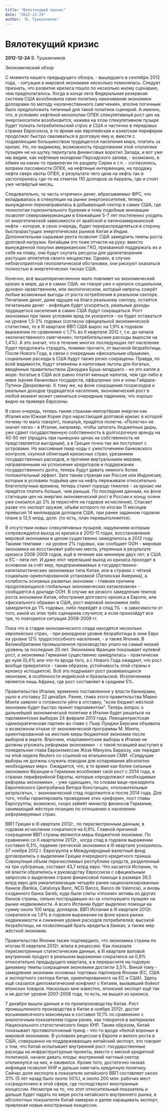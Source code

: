 ```yaml
---
title: "Вялотекущий кризис"
date: "2012-12-24"
author: "В. Тушканчиков"
---
```


# Вялотекущий кризис

**2012-12-24** В. Тушканчиков

Экономический обзор

С момента нашего предыдущего обзора, - вышедшего в сентябре 2012 года, - ситуация в мировой экономике несколько поменялась. Следует признать, что развитие кризиса пошло по несколько иному сценарию, чем предполагалось. Когда в конце лета Федеральная резервная система США возобновила свою политику накачивания экономики долларами по методу «количественного смягчения», вполне логичным было предположить типичный для такой политики сценарий. А именно, что, в условиях нефтяной монополии ОПЕК спекулятивный рост цен на энергоносители возобновится, нажива на этом спекулятивном пузыре будет толкать потребительский спрос в США и частично в передовых странах Евросоюза, в то время как европейская и азиатская периферии продолжат быстро сваливаться в долговую яму и, вместе с подавляющим большинством трудящегося населения мира, платить за кризис. Но, по-видимому, возможность продолжения этой «политики пузыря» не на шутку перепугала финансовых воротил Запада, и вот уже мы видим, как нефтяные монархии Персидского залива, - возможно, в обмен на какие-то привилегии по разделу Сирии и т.п. - согласились, вопреки пассивности ОПЕК, на нефтяные интервенции, на продажу нефти сверх квоты ОПЕК, в результате чего цена на нефть так и застопорилась где-то на отметке 110 долларов за баррель, где и стоит уже четвёртый месяц.

Следовательно, та часть «горячих» денег, вбрасываемых ФРС, что вкладывалась в спекуляции на рынке энергоносителей, теперь вынужденно перенаправилась в добывающий сектор в самих США, где технологии горизонтального бурения и тому подобные инновации позволят североамериканцам в ближайшие 5-7 лет постепенно уходить от энергетической зависимости от арабской и латиноамериканской нефти - которая, в свою очередь, будет перераспределяться в сторону быстрорастущих энергетических рынков Китая и Индии. Дополнительная сырьевая рента позволит США замедлить темпы роста долговой нагрузки. Китайцам это тоже отчасти на руку: вместо вынужденной покупки американских ГКО, призванной поддержать их и себя на плаву, они будут скупать ресурсы для удовлетворения растущих аппетитов своего мещанства. Однако, в случае неблагоприятной геополитической обстановки, они рискуют оказаться полностью в энергетических тисках США.

Конечно, всё вышеперечисленное мало повлияет на экономический кризис в мире, да и в самих США, не говоря уже о кризисе социальном, духовно-нравственном, или экологическом, который напрочь сожрёт любые возможные выгоды от роста потребления в реальном секторе. Печатание денег, даже идущее на благо реальному сектору, остаётся печатаньем денег - инфляция будет ускоряться, реальные доходы трудящегося населения в самих США будут сокращаться. Рост экономики при таких условиях вряд ли ускорится - он будет оставаться на уровне 1,5-2% годовых (согласно официальной экономической статистике, то в III квартале ВВП США вырос на 1,9% в годовом выражении по сравнению с 1,7% во II квартале 2012 г, т.е. до начала «количественного смягчения»; потребительские расходы выросли на 1,4%). А это значит, что в течение многих последующих лет население будет продолжать страдать, помимо прочего, от высокой безработицы. После Нового Года, в связи с очередным «фискальным обрывом», социальные расходы в США будут также резко сокращены. Правда, по всей видимости, будут отменены и налоговые льготы для богатых, введённые правительством Джорджа Буша-младшего - но это капля в море: богатые в США всё равно платят меньше налогов, чем где-либо в мире (кроме банановых государств, оффшорных зон и зоны Гайдара-Путина-Дворковича). К тому же, на фоне сокращения госрасходов и реальных доходов трудящегося населения, экономический рост в любой момент может смениться очередным падением, что хорошо видно на примере Еврозоны.

В свою очередь, теперь таким странам-импортёрам энергии как Италия или Южная Корея (про нарастающий долговой кризис в которой почему-то мало говорят), пожалуй, придётся полегче. «Полегче» не значит легко - в Италии, например, чтобы залатать бюджетные дыры, уже сдают государственную собственность в долгосрочную аренду на 40-50 лет (продать при нынешних ценах на собственность не представляется выгодным), а в Греции точно так же поступают с островами. Но массивные пиар-ходы с ужесточением банковского контроля, скупкой облигаций кризисных стран, урезанием государственных расходов, и прочими виртуальными мерами, направленными на успокоение кредиторов и поддержание государственного долга, теперь будут давать немного более положительный эффект. Зато таким странам как Россия или Индонезия, которые в условиях подъёма цен на нефть переживали относительно благополучные времена, теперь станет гораздо тяжелее - за кризис им придётся платить больше, чем раньше. По последним данным, на фоне стагнации цен на энергию экономический рост в России к концу осени уже снизился до 2% (в пересчёте на годовое исчисление). Спасает разве что экспорт оружия, объём которого по итогам 11 месяцев превысил 14 миллиардов долларов США, при ранее заданном годовом плане в 13,5 млрд. долл. (то есть, план перевыполняется).

В отсутствии новых спекулятивных пузырей, надуванием которым сопровождался выход из кризиса в 2010-11 годах, восстановление мировой экономики в целом существенно замедлилось в 2012 году. Такими темпами - на уровне 2% годовых, как сообщает ООН - мировая экономика не восстановит рабочие места, утерянные в результате кризиса 2008-2009 годов, ещё в течение как минимум двух лет; в США и ЕС - пяти лет. И даже этот черепаший выход из кризиса проходит в основном за счёт мер, предпринимаемых в государственно-капиталистических экономиках типа Китая, или в странах с чёткой социально-ориентированной установкой (Латинская Америка), а «слабость основных развитых экономик - главная причина продолжающихся глобальных экономических катаклизмов» - сообщается в докладе ООН. В случае же резкого замедления темпов роста экономики Китая, обострения долгового кризиса в Европе, или «фискального обрыва» в США, рост мировой экономики либо замедлится до 1% годовых, либо перейдёт в спад 1% - в зависимости от того, какой из этих трёх сценариев случится; а если произойдут все три, то повторится ситуация 2008-2009 гг.

Пока что в стадии экономического спада находятся несколько европейских стран, - при рекордном уровне безработицы в зоне Евро на уровне 12% трудоспособного населения, - а также Япония. В Великобритании промышленное производство упало на самый низкий уровень за последние 20 лет. Экономика Франции показывает нулевой рост, а экономика Германии существенно замедлилась - практически до нуля (0,4% или что-то вроде того, а с Нового Года ожидают, что рост вообще прекратится - таким образом, устойчивость этой страны к кризису истощается). Всё это подрывает рост развивающихся экономик, в особенности индийской и бразильской. Исключением является лишь Африка, где рост составляет в среднем 5%.

Правительство Италии, временно поставленное у власти банкирами, ушло в отставку 22 декабря. Ранее, глава этого правительства Марио Монти заявлял о готовности уйти в отставку, "если бюджет жёсткой экономии будет быстро принят парламентом". Теперь вопрос о дальнейшей экономической политике в Италии будет решаться на парламентских выборах 24 февраля 2013 года. Левоцентристская «демократическая партия» во главе с Пьер Луиджи Берсани объявила о возможном отказе от экономической программы М. Монти, ориентированной на жесткие меры бюджетной экономии после выборов в марте. Впрочем, «парламентские выборы в Италии не должны угрожать реформам экономики» - с такой позицией выступил в понедельник глава Еврокомиссии Жозе Мануэль Баррозу, как передал на этой неделе Reuters со ссылкой на итальянские СМИ. «Грядущие выборы не должны служить поводом для оспаривания абсолютно необходимых мер». Ожидается, что, в то время как более сильные экономики Франции и Германии возобновят свой рост с 2014 года, в странах периферийной Европы, которые «продолжают необходимые реформы экономики», - уже «дающие», по словам вице-президента Европейского Центробанка Витора Констанцио, «положительные результаты», - экономический спад подолжится и после 2014 года. Для того, чтобы гарантировать проведение этих «реформ», пост главы Еврогруппы, возможно, скоро займёт министр финансов Германии, занимающий жёсткую позицию по отношению к населению реформируемых стран.

ВВП Греции в III квартале 2012г., по пересмотренным данным, в годовом исчислении сократился на 6,9%. Главной причиной сокращения ВВП страны являются меры бюджетной экономии. По сравнению со II кварталом 2012г., когда спад в годовом выражении составил 6,3%, падение греческой экономики в III квартале ускорилось. 27 ноября 2012 г. Еврогруппа и Международный валютный фонд договорились о выделении Греции очередного кредитного транша. Совокупный объем перечисляемых республике средств, разделенный на три субтранша, составит 43,7 млрд евро. Что касается Испании, то её власти обратились к руководству Евросоюза с официальным запросом о выделении стране финансовой помощи в размере 39,5 млрд евро для рекапитализации четырёх ранее национализированных банков (Bankia, Catalunya Banc, NCG Banco, Banco de Valencia), и вновь созданного банка Sareb, куда были слиты «плохие» активы из других банков страны, сильно пострадавших из-за «лопнувшего пузыря» на рынке недвижимости. А всего Испании будет выделено помощи на сумму около 100 млрд. долларов. ВВП Испании в III квартале 2012г. сократился на 1,6% в годовом выражении на фоне краха рынка недвижимости и снижения уровня расходов потребителей; высокой безработицы, не позволяющей брать кредиты в банках; а также мер жёсткой экономии.

Правительство Японии также подтвердило, что экономика страны по итогам III квартала 2012г. впала в рецессию. Как показали пересмотренные статистические данные, в III квартале валовой внутренний продукт в реальном выражении сократился на 0,9% относительно предыдущего квартала, а в перерасчете на годовую динамику темпы сокращения экономики достигли 3,5%. Виной тому - замедление экономик основных торговых партнеров Японии (ЕС, США и экспортного сектора Китая, ориентированного на ЕС и США). Здесь ещё сказался дипломатический конфликт с Китаем, вызвавший бойкот японских товаров. Насколько мне известно, японский экспорт ещё так и не достиг уровня 2007-2008 года, то есть, не вышел из кризиса.

7 декабря вышли данные и по промпроизводству Китая. Рост промышленного производства в Китае в ноябре 2012г. достиг восьмимесячного максимума и составил 10,1% по сравнению с аналогичным показателем годом ранее, как говорится в материалах Национального статистического бюро КНР. Таким образом, Китай показывает противоположный тренд - что-то вроде «белой вороны» в мировой экономике. В условиях рецессии в Европе и вялого роста в США, совершенно не поддерживающих китайский экспорт, это говорит о том, что Китай испытывает внутренний рост: государственные расходы на инфраструктурные проекты, вместе с мягкой кредитной политикой, начали давать плоды: внутренний частный сектор откликнулся на них, и оживился. Кроме того, достаточно низкая инфляция позволит КНР и дальше смягчать кредитную политику. Сейчас доля экспорта в показателе китайского ВВП составляет около 31% (5 лет назад было около 50%), и около 200 млн. рабочих мест сосредоточено в этой сфере, где господствуют иностранные концессии. Несмотря на то, что этот относительный показатель и дальше будет падать по мере роста китайского внутреннего рынка, в абсолютных показателях Китай намерен и далее наращивать экспорт, привлекая новые иностранные концессии.